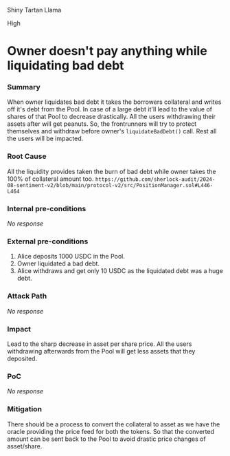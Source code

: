 Shiny Tartan Llama

High

# Owner doesn't pay anything while liquidating bad debt

### Summary

When owner liquidates bad debt it takes the borrowers collateral and writes off it's debt from the Pool. In case of a large debt it'll lead to the value of shares of that Pool to decrease drastically. All the users withdrawing their assets after will get peanuts. So, the frontrunners will try to protect themselves and withdraw before owner's `liquidateBadDebt()` call. Rest all the users will be impacted.

### Root Cause

All the liquidity provides taken the burn of bad debt while owner takes the 100% of collateral amount too. 
`https://github.com/sherlock-audit/2024-08-sentiment-v2/blob/main/protocol-v2/src/PositionManager.sol#L446-L464`

### Internal pre-conditions

_No response_

### External pre-conditions

1. Alice deposits 1000 USDC in the Pool.
2. Owner liquidated a bad debt.
3. Alice withdraws and get only 10 USDC as the liquidated debt was a huge debt.

### Attack Path

_No response_

### Impact

Lead to the sharp decrease in asset per share price. All the users withdrawing afterwards from the Pool will get less assets that they deposited.

### PoC

_No response_

### Mitigation

There should be a process to convert the collateral to asset as we have the oracle providing the price feed for both the tokens. So that the converted amount can be sent back to the Pool to avoid drastic price changes of asset/share.